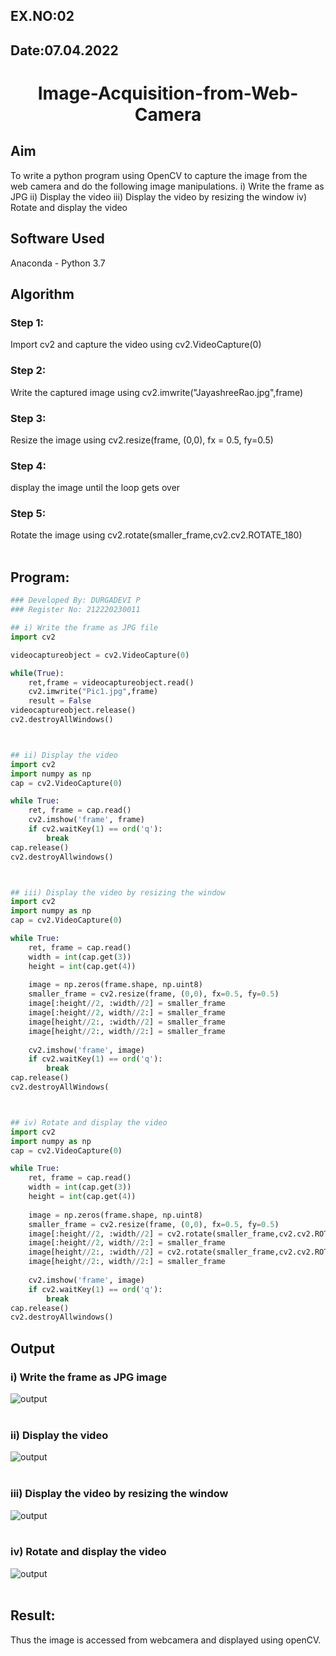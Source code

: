 ## EX.NO:02
## Date:07.04.2022
# <p align="center">  Image-Acquisition-from-Web-Camera</p>

## Aim

To write a python program using OpenCV to capture the image from the web camera and do the following image manipulations.
i) Write the frame as JPG 
ii) Display the video 
iii) Display the video by resizing the window
iv) Rotate and display the video

## Software Used
Anaconda - Python 3.7
## Algorithm
### Step 1:
Import cv2 and capture the video using cv2.VideoCapture(0)
<br>

### Step 2:
Write the captured image using cv2.imwrite("JayashreeRao.jpg",frame)
<br>

### Step 3:
Resize the image using cv2.resize(frame, (0,0), fx = 0.5, fy=0.5)
<br>

### Step 4:
display the image until the loop gets over
<br>

### Step 5:
Rotate the image using cv2.rotate(smaller_frame,cv2.cv2.ROTATE_180)
<br>
<br>

## Program:
``` Python
### Developed By: DURGADEVI P
### Register No: 212220230011

## i) Write the frame as JPG file
import cv2

videocaptureobject = cv2.VideoCapture(0)

while(True):
    ret,frame = videocaptureobject.read()
    cv2.imwrite("Pic1.jpg",frame)
    result = False 
videocaptureobject.release()
cv2.destroyAllWindows()



## ii) Display the video
import cv2
import numpy as np
cap = cv2.VideoCapture(0)

while True:
    ret, frame = cap.read()
    cv2.imshow('frame', frame)
    if cv2.waitKey(1) == ord('q'):
        break
cap.release()
cv2.destroyAllwindows()



## iii) Display the video by resizing the window
import cv2
import numpy as np
cap = cv2.VideoCapture(0)

while True:
    ret, frame = cap.read()
    width = int(cap.get(3))
    height = int(cap.get(4))
    
    image = np.zeros(frame.shape, np.uint8)
    smaller_frame = cv2.resize(frame, (0,0), fx=0.5, fy=0.5)
    image[:height//2, :width//2] = smaller_frame
    image[:height//2, width//2:] = smaller_frame
    image[height//2:, :width//2] = smaller_frame
    image[height//2:, width//2:] = smaller_frame
    
    cv2.imshow('frame', image)
    if cv2.waitKey(1) == ord('q'):
        break
cap.release()
cv2.destroyAllWindows(



## iv) Rotate and display the video
import cv2
import numpy as np
cap = cv2.VideoCapture(0)

while True:
    ret, frame = cap.read()
    width = int(cap.get(3))
    height = int(cap.get(4))
    
    image = np.zeros(frame.shape, np.uint8)
    smaller_frame = cv2.resize(frame, (0,0), fx=0.5, fy=0.5)
    image[:height//2, :width//2] = cv2.rotate(smaller_frame,cv2.cv2.ROTATE_180)
    image[:height//2, width//2:] = smaller_frame
    image[height//2:, :width//2] = cv2.rotate(smaller_frame,cv2.cv2.ROTATE_180)
    image[height//2:, width//2:] = smaller_frame
    
    cv2.imshow('frame', image)
    if cv2.waitKey(1) == ord('q'):
        break
cap.release()
cv2.destroyAllwindows()
```
## Output
### i) Write the frame as JPG image
![output](./static/img/p1.jpeg)
</br>
</br>


### ii) Display the video
![output](./static/img/p2.jpeg)
</br>
</br>


### iii) Display the video by resizing the window
![output](./static/img/p3.jpeg)
</br>
</br>



### iv) Rotate and display the video
![output](./static/img/p4.jpeg)
</br>
</br>





## Result:
Thus the image is accessed from webcamera and displayed using openCV.
